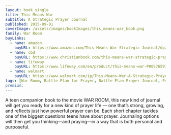 ```yaml
---
layout: book_single
title: This Means War
subtitle: A Strategic Prayer Journal
published: 2015-09-01
coverImage: /assets/images/bookImages/this_means-war_book.png
family: War Room
buyLinks:
  - name: amazon
    buyURL: https://www.amazon.com/This-Means-War-Strategic-Journal/dp/1433688700/ref=sr_1_1?keywords=This+Means+War+kendrick&qid=1637337104&qsid=141-6196979-4180442&sr=8-1&sres=1433688700%2CB01FKUV666%2CB06ZXSPGB5%2C1250155703%2CB00JXCZIFI%2CB018Y4YCTS%2CB005QURUES%2CB06Y12RK1V%2CB009F1ZYO2%2CB08DH97MG2%2CB07HDQKYR2%2CB071FRNC77%2CB07NJFWK6F%2CB07HHTZN2T%2CB006P96PAO%2CB008XKSW7M
  - name: cbd
    buyURL: https://www.christianbook.com/this-means-war-strategic-prayer-journal/alex-kendrick/9781433688706/pd/688706?event=ESRCN
  - name: lifeway
    buyURL: https://www.lifeway.com/en/product/this-means-war-P005765911
  - name: walmart
    buyURL: https://www.walmart.com/ip/This-Means-War-A-Strategic-Prayer-Journal-Paperback-9781433688706/44719474
tags: [War Room, Battle Plan for Prayer, Battle Plan Prayer Journal, PrayerWorks, Peter's Perfect Prayer Place]
premium:
---
```

A teen companion book to the movie WAR ROOM, this new kind of journal will get you ready for a new kind of prayer life — one that’s strong, growing, and reflects just how powerful prayer can be. Each short chapter tackles one of the biggest questions teens have about prayer. Journaling options will then get you thinking—and praying—in a way that is both personal and purposeful.
